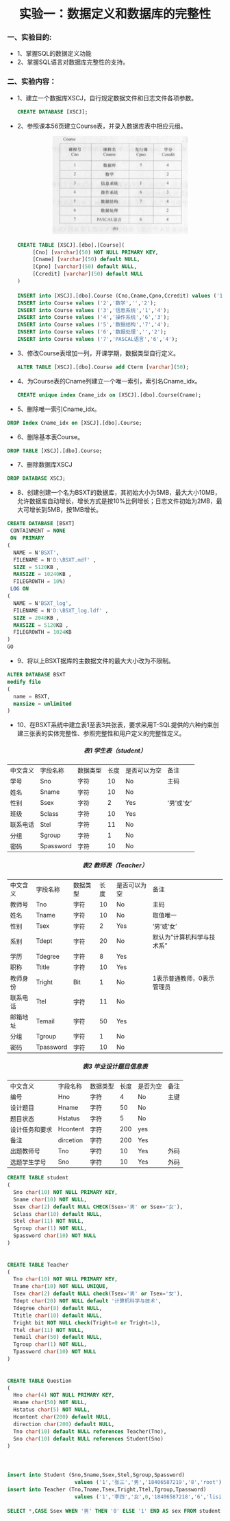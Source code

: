 <h1 align="center">实验一：数据定义和数据库的完整性</h1>

### 一、实验目的:
* 1、掌握SQL的数据定义功能
* 2、掌握SQL语言对数据库完整性的支持。

### 二、实验内容：
* 1、建立一个数据库XSCJ，自行规定数据文件和日志文件各项参数。
   ```sql
   CREATE DATABASE [XSCJ];
   ```
* 2、参照课本56页建立Course表，并录入数据库表中相应元组。

     <div align="center"><img src="./img/Course表.png"/></div>
     
     ```sql      
     CREATE TABLE [XSCJ].[dbo].[Course](
          [Cno] [varchar](50) NOT NULL PRIMARY KEY,
          [Cname] [varchar](50) default NULL,
          [Cpno] [varchar](50) default NULL,
          [Ccredit] [varchar](50) default NULL
     )

     INSERT into [XSCJ].[dbo].Course (Cno,Cname,Cpno,Ccredit) values ('1','数据库','5','4');
     INSERT into Course values ('2','数学','','2');
     INSERT into Course values ('3','信息系统','1','4');
     INSERT into Course values ('4','操作系统','6','3');
     INSERT into Course values ('5','数据结构','7','4');
     INSERT into Course values ('6','数据处理','','2');
     INSERT into Course values ('7','PASCAL语言','6','4');
     ```
* 3、修改Course表增加一列，开课学期，数据类型自行定义。
     ```sql
     ALTER TABLE [XSCJ].[dbo].Course add Cterm [varchar](50);
     ```
* 4、为Course表的Cname列建立一个唯一索引，索引名Cname_idx。
   ```sql
   CREATE unique index Cname_idx on [XSCJ].[dbo].Course(Cname);
   ```
* 5、删除唯一索引Cname_idx。
```sql
DROP Index Cname_idx on [XSCJ].[dbo].Course;
```
* 6、删除基本表Course。
```sql
DROP TABLE [XSCJ].[dbo].Course;
```
* 7、删除数据库XSCJ
```sql
DROP DATABASE XSCJ;
```
* 8、创建创建一个名为BSXT的数据库，其初始大小为5MB，最大大小10MB，允许数据库自动增长，增长方式是按10%比例增长；日志文件初始为2MB，最大可增长到5MB，按1MB增长。
```sql
CREATE DATABASE [BSXT]
 CONTAINMENT = NONE
 ON  PRIMARY 
( 
  NAME = N'BSXT',
  FILENAME = N'D:\BSXT.mdf' , 
  SIZE = 5120KB , 
  MAXSIZE = 10240KB , 
  FILEGROWTH = 10%)
 LOG ON 
( 
  NAME = N'BSXT_log', 
  FILENAME = N'D:\BSXT_log.ldf' ,
  SIZE = 2048KB , 
  MAXSIZE = 5120KB , 
  FILEGROWTH = 1024KB 
)
GO
```
* 9、将以上BSXT据库的主数据文件的最大大小改为不限制。
```sql
ALTER DATABASE BSXT 
modify file 
(
  name = BSXT, 
  maxsize = unlimited
)
```
* 10、在BSXT系统中建立表1至表3共张表，要求采用T-SQL提供的六种约束创建三张表的实体完整性、参照完整性和用户定义的完整性定义。

<h5 align="center">表1 学生表（student）</h5>
<div align="center">
<table>
   <tr>
      <td>中文含义</td>
      <td>字段名称</td>
      <td>数据类型</td>
      <td>长度</td>
      <td>是否可以为空</td>
      <td>备注</td>
   </tr>
   <tr>
      <td>学号</td>
      <td>Sno</td>
      <td>字符</td>
      <td>10</td>
      <td>No</td>
      <td>主码</td>
   </tr>
   <tr>
      <td>姓名</td>
      <td>Sname</td>
      <td>字符</td>
      <td>10</td>
      <td>No</td>
      <td></td>
   </tr>
   <tr>
      <td>性别</td>
      <td>Ssex</td>
      <td>字符</td>
      <td>2</td>
      <td>Yes</td>
      <td>‘男’或‘女’</td>
   </tr>
   <tr>
      <td>班级</td>
      <td>Sclass</td>
      <td>字符</td>
      <td>10</td>
      <td>Yes</td>
      <td></td>
   </tr>
   <tr>
      <td>联系电话</td>
      <td>Stel</td>
      <td>字符</td>
      <td>11</td>
      <td>No</td>
      <td></td>
   </tr>
   <tr>
      <td>分组</td>
      <td>Sgroup</td>
      <td>字符</td>
      <td>1</td>
      <td>No</td>
      <td></td>
   </tr>
   <tr>
      <td>密码</td>
      <td>Spassword</td>
      <td>字符</td>
      <td>10</td>
      <td>No</td>
      <td></td>
   </tr>
</table>
</div>

<h5 align="center">表2 教师表（Teacher）</h5>
<div align="center">
<table>
   <tr>
      <td>中文含义</td>
      <td>字段名称</td>
      <td>数据类型</td>
      <td>长度</td>
      <td>是否可以为空</td>
      <td>备注</td>
   </tr>
   <tr>
      <td>教师号</td>
      <td>Tno</td>
      <td>字符</td>
      <td>10</td>
      <td>No</td>
      <td>主码</td>
   </tr>
   <tr>
      <td>姓名</td>
      <td>Tname</td>
      <td>字符</td>
      <td>10</td>
      <td>No</td>
      <td>取值唯一</td>
   </tr>
   <tr>
      <td>性别</td>
      <td>Tsex</td>
      <td>字符</td>
      <td>2</td>
      <td>Yes</td>
      <td>‘男’或‘女’</td>
   </tr>
   <tr>
      <td>系别</td>
      <td>Tdept</td>
      <td>字符</td>
      <td>20</td>
      <td>No</td>
      <td>默认为“计算机科学与技术系”</td>
   </tr>
   <tr>
      <td>学历</td>
      <td>Tdegree</td>
      <td>字符</td>
      <td>8</td>
      <td>Yes</td>
      <td></td>
   </tr>
   <tr>
      <td>职称</td>
      <td>Ttitle</td>
      <td>字符</td>
      <td>10</td>
      <td>Yes</td>
      <td></td>
   </tr>
   <tr>
      <td>教师身份</td>
      <td>Tright</td>
      <td>Bit </td>
      <td>1</td>
      <td>No</td>
      <td>1表示普通教师，0表示管理员</td>
   </tr>
   <tr>
      <td>联系电话</td>
      <td>Ttel</td>
      <td>字符</td>
      <td>11</td>
      <td>No</td>
      <td></td>
   </tr>
   <tr>
      <td>邮箱地址</td>
      <td>Temail</td>
      <td>字符</td>
      <td>50</td>
      <td>Yes</td>
      <td></td>
   </tr>
   <tr>
      <td>分组</td>
      <td>Tgroup</td>
      <td>字符</td>
      <td>1</td>
      <td>No</td>
      <td></td>
   </tr>
   <tr>
      <td>密码</td>
      <td>Tpassword</td>
      <td>字符</td>
      <td>10</td>
      <td>No</td>
      <td></td>
   </tr>
</table>
</div>



<h5 align="center">表3 毕业设计题目信息表</h5>
<div align="center">
<table>
   <tr>
      <td>中文含义</td>
      <td>字段名称</td>
      <td>数据类型</td>
      <td>长度</td>
      <td>是否为空</td>
      <td>备注</td>
   </tr>
   <tr>
      <td>编号</td>
      <td>Hno</td>
      <td>字符</td>
      <td>4</td>
      <td>No</td>
      <td>主键</td>
   </tr>
   <tr>
      <td>设计题目</td>
      <td>Hname</td>
      <td>字符</td>
      <td>50</td>
      <td>No</td>
      <td></td>
   </tr>
   <tr>
      <td>题目状态</td>
      <td>Hstatus</td>
      <td>字符</td>
      <td>5</td>
      <td>No</td>
      <td></td>
   </tr>
   <tr>
      <td>设计任务和要求</td>
      <td>Hcontent </td>
      <td>字符</td>
      <td>200</td>
      <td>yes</td>
      <td></td>
   </tr>
   <tr>
      <td>备注</td>
      <td>dircetion</td>
      <td>字符</td>
      <td>200</td>
      <td>Yes</td>
      <td></td>
   </tr>
   <tr>
      <td>出题教师号</td>
      <td>Tno</td>
      <td>字符</td>
      <td>10</td>
      <td>Yes</td>
      <td>外码</td>
   </tr>
   <tr>
      <td>选题学生学号</td>
      <td>Sno</td>
      <td>字符</td>
      <td>10</td>
      <td>Yes</td>
      <td>外码</td>
   </tr>
</table>
</div>

```sql
CREATE TABLE student
(
  Sno char(10) NOT NULL PRIMARY KEY,
  Sname char(10) NOT NULL,
  Ssex char(2) default NULL CHECK(Ssex='男' or Ssex='女'),
  Sclass char(10) default NULL,
  Stel char(11) NOT NULL,
  Sgroup char(1) NOT NULL,
  Spassword char(10) NOT NULL
)


CREATE TABLE Teacher
(
  Tno char(10) NOT NULL PRIMARY KEY,
  Tname char(10) NOT NULL UNIQUE,
  Tsex char(2) default NULL check(Tsex='男' or Tsex='女'),
  Tdept char(20) NOT NULL default '计算机科学与技术',
  Tdegree char(8) default NULL,
  Ttitle char(10) default NULL,
  Tright bit NOT NULL check(Tright=0 or Tright=1),
  Ttel char(11) NOT NULL,
  Temail char(50) default NULL,
  Tgroup char(1) NOT NULL,
  Tpassword char(10) NOT NULL
)


CREATE TABLE Question
(
  Hno char(4) NOT NULL PRIMARY KEY,
  Hname char(50) NOT NULL,
  Hstatus char(5) NOT NULL,
  Hcontent char(200) default NULL,
  direction char(200) default NULL,
  Tno char(10) default NULL references Teacher(Tno),
  Sno char(10) default NULL references Student(Sno)
)



insert into Student (Sno,Sname,Ssex,Stel,Sgroup,Spassword) 
                      values ('1','张三','男','18406587219','8','root')
insert into Teacher (Tno,Tname,Tsex,Tright,Ttel,Tgroup,Tpassword) 
                      values ('1','李四','女',0,'18406587218','6','lisi')

SELECT *,CASE Ssex WHEN '男' THEN '0' ELSE '1' END AS sex FROM student 
```






